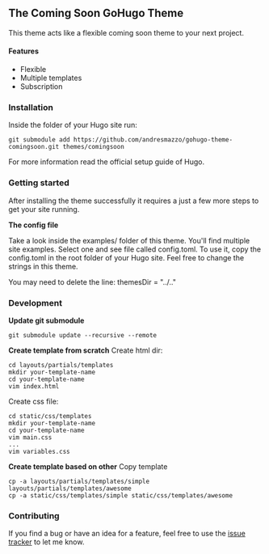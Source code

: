 ## The Coming Soon GoHugo Theme

This theme acts like a flexible coming soon theme to your next project.

#### Features
- Flexible
- Multiple templates
- Subscription

### Installation

Inside the folder of your Hugo site run:

```
git submodule add https://github.com/andresmazzo/gohugo-theme-comingsoon.git themes/comingsoon
```

For more information read the official setup guide of Hugo.

### Getting started

After installing the theme successfully it requires a just a few more steps to get your site running.

**The config file**

Take a look inside the examples/ folder of this theme. You'll find multiple site examples. Select one and see file called config.toml. To use it, copy the config.toml in the root folder of your Hugo site. Feel free to change the strings in this theme.

You may need to delete the line: themesDir = "../.."

### Development

**Update git submodule**
```
git submodule update --recursive --remote
```

**Create template from scratch**
Create html dir:
```
cd layouts/partials/templates
mkdir your-template-name
cd your-template-name
vim index.html
```

Create css file:
```
cd static/css/templates
mkdir your-template-name
cd your-template-name
vim main.css
...
vim variables.css
```

**Create template based on other**
Copy template
```
cp -a layouts/partials/templates/simple layouts/partials/templates/awesome
cp -a static/css/templates/simple static/css/templates/awesome
```


### Contributing

If you find a bug or have an idea for a feature, feel free to use the [issue tracker](/https://github.com/andresmazzo/gohugo-theme-comingsoon) to let me know.